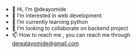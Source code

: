 - 👋 Hi, I’m @deayomide
- 👀 I’m interested in web development
- 🌱 I’m currently learning python
- 💞️ I’m looking to collaborate on backend project
- 📫 How to reach me , you can reach me through derealayomide@gmail.com

<!---
deayomide/deayomide is a ✨ special ✨ repository because its `README.md` (this file) appears on your GitHub profile.
You can click the Preview link to take a look at your changes.
--->
